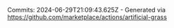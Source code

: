 Commits: 2024-06-29T21:09:43.625Z - Generated via https://github.com/marketplace/actions/artificial-grass
<br>
